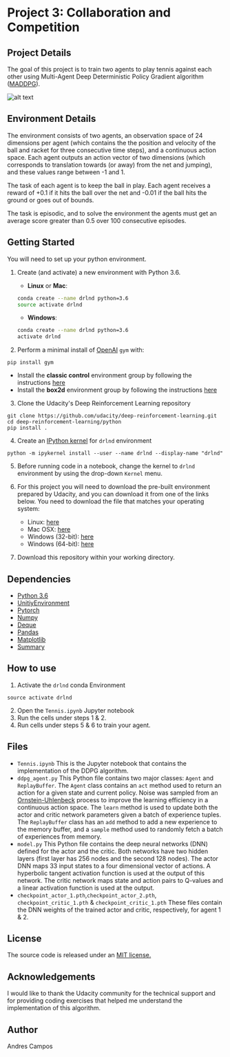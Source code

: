 # Project 3: Collaboration and Competition

## Project Details
The goal of this project is to train two agents to play tennis against each other using Multi-Agent Deep Deterministic Policy Gradient algorithm ([MADDPG](https://papers.nips.cc/paper/2017/file/68a9750337a418a86fe06c1991a1d64c-Paper.pdf)).

![alt text](https://video.udacity-data.com/topher/2018/May/5af7955a_tennis/tennis.png)

## Environment Details
The environment consists of two agents, an observation space of 24 dimensions per agent (which contains the the position and velocity of the ball and racket for three consecutive time steps), and a continuous action space. Each agent outputs an action vector of two dimensions (which corresponds to translation towards (or away) from the net and jumping), and these values range between -1 and 1.

The task of each agent is to keep the ball in play. Each agent receives a reward of +0.1 if it hits the ball over the net and -0.01 if the ball hits the ground or goes out of bounds.

The task is episodic, and to solve the environment the agents must get an average score greater than 0.5 over 100 consecutive episodes.

## Getting Started
You will need to set up your python environment.
1. Create (and activate) a new environment with Python 3.6.

    - __Linux__ or __Mac__:
    ```bash
    conda create --name drlnd python=3.6
    source activate drlnd
    ```
    - __Windows__:
    ```bash
    conda create --name drlnd python=3.6
    activate drlnd
    ```
2. Perform a minimal install of [OpenAI](https://github.com/openai/gym) `gym` with:
```
pip install gym
```
  * Install the **classic control** environment group by following the instructions [here](https://github.com/openai/gym#classic-control)
  * Install the **box2d** environment group by following the instructions [here](https://github.com/openai/gym#box2d)
3. Clone the Udacity's Deep Reinforcement Learning repository
```
git clone https://github.com/udacity/deep-reinforcement-learning.git
cd deep-reinforcement-learning/python
pip install .
```
4. Create an [IPython kernel](https://ipython.readthedocs.io/en/stable/install/kernel_install.html) for `drlnd` environment
```
python -m ipykernel install --user --name drlnd --display-name "drlnd"
```
5. Before running code in a notebook, change the kernel to `drlnd` environment by using the drop-down `Kernel` menu.
6. For this project you will need to download the pre-built environment prepared by Udacity, and you can download it from one of the links below. You need to download the file that matches your operating system:

   - Linux: [here](https://s3-us-west-1.amazonaws.com/udacity-drlnd/P3/Tennis/Tennis_Linux.zip)
   - Mac OSX: [here](https://s3-us-west-1.amazonaws.com/udacity-drlnd/P3/Tennis/Tennis.app.zip)
   - Windows (32-bit): [here](https://s3-us-west-1.amazonaws.com/udacity-drlnd/P3/Tennis/Tennis_Windows_x86.zip)
   - Windows (64-bit): [here](https://s3-us-west-1.amazonaws.com/udacity-drlnd/P3/Tennis/Tennis_Windows_x86_64.zip)

7. Download this repository within your working directory.

## Dependencies
* [Python 3.6](https://www.python.org/downloads/release/python-360/)
* [UnitiyEnvironment](https://github.com/Unity-Technologies/ml-agents/blob/master/docs/Installation.md)
* [Pytorch](https://pytorch.org/)
* [Numpy](http://www.numpy.org/)
* [Deque](https://docs.python.org/3/library/collections.html)
* [Pandas](https://pandas.pydata.org/)
* [Matplotlib](https://matplotlib.org/)
* [Summary](https://github.com/sksq96/pytorch-summary/)

## How to use

1. Activate the `drlnd` conda Environment
```
source activate drlnd
```
2. Open the `Tennis.ipynb` Jupyter notebook
3. Run the cells under steps 1 & 2.
4. Run cells under steps 5 & 6 to train your agent.

## Files
* `Tennis.ipynb` This is the Jupyter notebook that contains the implementation of the DDPG algorithm.
* `ddpg_agent.py` This Python file contains two major classes: `Agent` and `ReplayBuffer`. The `Agent` class contains an `act` method used to return an action for a given state and current policy. Noise was sampled from an [Ornstein-Uhlenbeck](https://journals.aps.org/pr/abstract/10.1103/PhysRev.36.823) process to improve the learning efficiency in a continuous action space. The `learn` method is used to update both the actor and critic network parameters given a batch of experience tuples. The `ReplayBuffer` class has an `add` method to add a new experience to the memory buffer, and a `sample` method used to randomly fetch a batch of experiences from memory.
* `model.py` This Python file contains the deep neural networks (DNN) defined for the actor and the critic. Both networks have two hidden layers (first layer has 256 nodes and the second 128 nodes). The actor DNN maps 33 input states to a four dimensional vector of actions. A hyperbolic tangent activation function is used at the output of this network. The critic network maps state and action pairs to Q-values and a linear activation function is used at the output.
* `checkpoint_actor_1.pth`,`checkpoint_actor_2.pth`, `checkpoint_critic_1.pth` & `checkpoint_critic_1.pth` These files contain the DNN weights of the trained actor and critic, respectively, for agent 1 & 2.


## License
The source code is released under an [MIT license.](https://opensource.org/licenses/MIT)
## Acknowledgements
I would like to thank the Udacity community for the technical support and for providing coding exercises that helped me understand the implementation of this algorithm.

## Author
Andres Campos
